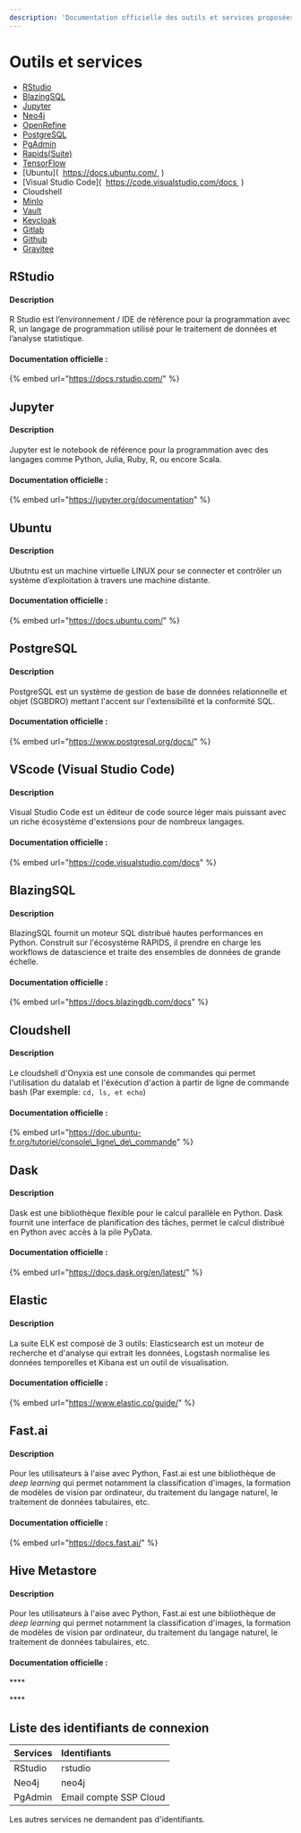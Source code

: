 ```yaml
---
description: 'Documentation officielle des outils et services proposées par la plateforme:'
---
```


# Outils et services

* [RStudio](https://docs.rstudio.com/   )
* [BlazingSQL](https://docs.blazingdb.com/docs)
* [Jupyter](https://jupyter.org/documentation   )
* [Neo4j](https://neo4j.com/docs/   )
* [OpenRefine](https://openrefine.org/documentation.html   )
* [PostgreSQL](https://www.postgresql.org/docs/   )
* [PgAdmin](https://www.pgadmin.org/docs/   )
* [Rapids\(Suite\)](https://docs.rapids.ai/   )
* [TensorFlow](https://www.tensorflow.org/learn%20)
* [Ubuntu](   https://docs.ubuntu.com/   )
* [Visual Studio Code](   https://code.visualstudio.com/docs   )
* Cloudshell
* [MinIo](https://docs.min.io/docs/minio-quickstart-guide.html)
* [Vault](https://www.vaultproject.io/docs)
* [Keycloak](https://www.keycloak.org/documentation)
* [Gitlab](https://docs.gitlab.com/)
* [Github](https://docs.github.com/en)
* [Gravitee](https://docs.gravitee.io/)

## RStudio 

#### Description

R Studio est l’environnement / IDE de référence pour la programmation avec R, un langage de programmation utilisé pour le traitement de données et l’analyse statistique.

#### Documentation officielle :

{% embed url="https://docs.rstudio.com/" %}

## Jupyter 

#### Description

Jupyter est le notebook de référence pour la programmation avec des langages comme Python, Julia, Ruby, R, ou encore Scala.

#### Documentation officielle :

{% embed url="https://jupyter.org/documentation" %}

## **Ubuntu** 

#### Description

Ubutntu est un machine virtuelle LINUX pour se connecter et contrôler un système d’exploitation à travers une machine distante.

#### Documentation officielle :

{% embed url="https://docs.ubuntu.com/" %}

## **PostgreSQL** 

#### Description

PostgreSQL est un système de gestion de base de données relationnelle et objet \(SGBDRO\) mettant l'accent sur l'extensibilité et la conformité SQL.

#### Documentation officielle :

{% embed url="https://www.postgresql.org/docs/" %}

## **VScode \(Visual Studio Code\)** <a id="postgresql"></a>

#### Description <a id="description-3"></a>

Visual Studio Code est un éditeur de code source léger mais puissant avec un riche écosystème d'extensions pour de nombreux langages.

#### Documentation officielle : <a id="documentation-officielle-3"></a>

{% embed url="https://code.visualstudio.com/docs" %}

## **BlazingSQL** <a id="postgresql"></a>

#### Description <a id="description-3"></a>

BlazingSQL fournit un moteur SQL distribué hautes performances en Python. Construit sur l'écosystème RAPIDS, il prendre en charge les workflows de datascience et traite des ensembles de données de grande échelle.

#### Documentation officielle : <a id="documentation-officielle-3"></a>

{% embed url="https://docs.blazingdb.com/docs" %}

## **Cloudshell** <a id="postgresql"></a>

#### Description <a id="description-3"></a>

Le cloudshell d'Onyxia est une console de commandes qui permet l'utilisation du datalab et l'éxécution d'action à partir de ligne de commande bash \(Par exemple: `cd, ls, et echo`\)

#### Documentation officielle : <a id="documentation-officielle-3"></a>

{% embed url="https://doc.ubuntu-fr.org/tutoriel/console\_ligne\_de\_commande" %}

## **Dask** <a id="postgresql-3"></a>

#### Description <a id="description-3-3"></a>

Dask est une bibliothèque flexible pour le calcul parallèle en Python. Dask fournit une interface de planification des tâches, permet le calcul distribué en Python avec accès à la pile PyData.

#### Documentation officielle : <a id="documentation-officielle-3-3"></a>

{% embed url="https://docs.dask.org/en/latest/" %}

## **Elastic** <a id="postgresql-3"></a>

#### Description <a id="description-3-3"></a>

La suite ELK est composé de 3 outils: Elasticsearch est un moteur de recherche et d'analyse qui extrait les données, Logstash normalise les données temporelles et Kibana est un outil de visualisation.

#### Documentation officielle : <a id="documentation-officielle-3-3"></a>

{% embed url="https://www.elastic.co/guide/" %}

## **Fast.ai** <a id="postgresql-3-2"></a>

#### Description <a id="description-3-3-2"></a>

Pour les utilisateurs à l'aise avec Python, Fast.ai est une bibliothèque de _deep learning_ qui permet notamment la classification d'images, la formation de modèles de vision par ordinateur,  du traitement du langage naturel, le traitement de données tabulaires, etc.

#### Documentation officielle : <a id="documentation-officielle-3-3-2"></a>

{% embed url="https://docs.fast.ai/" %}

## **Hive Metastore**

#### Description <a id="description-3-3-2"></a>

Pour les utilisateurs à l'aise avec Python, Fast.ai est une bibliothèque de _deep learning_ qui permet notamment la classification d'images, la formation de modèles de vision par ordinateur,  du traitement du langage naturel, le traitement de données tabulaires, etc.

#### Documentation officielle : <a id="documentation-officielle-3-3-2"></a>

\*\*\*\*

\*\*\*\*

## Liste des identifiants de connexion

| Services | Identifiants |
| :--- | :--- |
| RStudio | rstudio |
| Neo4j | neo4j |
| PgAdmin | Email compte SSP Cloud |

Les autres services ne demandent pas d'identifiants.

